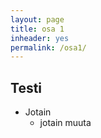 ```yaml
---
layout: page
title: osa 1
inheader: yes
permalink: /osa1/
---
```

## Testi
- Jotain
  - jotain muuta
  
  
